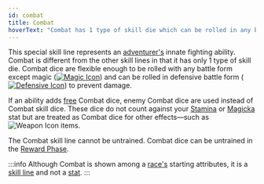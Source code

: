 ```yaml
---
id: combat
title: Combat
hoverText: "Combat has 1 type of skill die which can be rolled in any battle form except Magic."
---
```


This special skill line represents an [adventurer's](/docs/all/glossary/adventurer) innate fighting ability. Combat is different from the other skill lines in that it has only 1 type of skill die. Combat dice are flexible enough to be rolled with any battle form except magic ([<img src="/icons/magic.svg" alt="Magic Icon" class="icon-svg" />](/docs/all/battle-forms/magic)) and can be rolled in defensive battle form ([<img src="/icons/defensive.svg" alt="Defensive Icon" class="icon-svg" />](/docs/all/battle-forms/defensive)) to prevent damage.

If an ability adds [free](/docs/all/glossary/free) Combat dice, enemy Combat dice are used instead of Combat skill dice. These dice do not count against your [Stamina](/docs/all/stats/stamina) or [Magicka](/docs/all/stats/magicka) stat but are treated as Combat dice for other effects—such as <img src="/icons/weapon.svg" alt="Weapon Icon" class="icon-svg" /> items.

The Combat skill line cannot be untrained. Combat dice can be untrained in the [Reward Phase](/docs/all/day/reward-phase).

:::info
Although Combat is shown among a [race's](/docs/all/races/) starting attributes, it is a [skill line](/docs/all/skill-lines/) and not a [stat](/docs/category/stats).
:::
